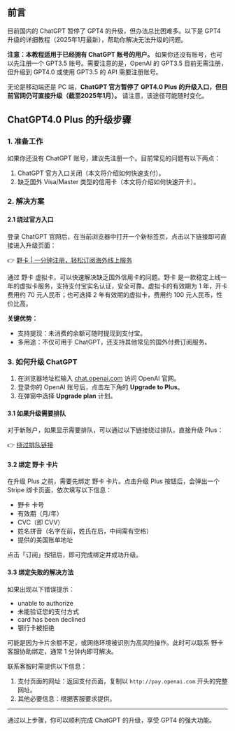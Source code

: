 ## 前言

目前国内的 ChatGPT 暂停了 GPT4 的升级，但办法总比困难多。以下是 GPT4 升级的详细教程（2025年1月最新），帮助你解决无法升级的问题。

**注意：本教程适用于已经拥有 ChatGPT 账号的用户。** 如果你还没有账号，也可以先注册一个 GPT3.5 账号。需要注意的是，OpenAI 的 GPT3.5 目前无需注册，但升级到 GPT4.0 或使用 GPT3.5 的 API 需要注册账号。

无论是移动端还是 PC 端，**ChatGPT 官方暂停了 GPT4.0 Plus 的升级入口，但目前官网仍可直接升级（截至2025年1月）。** 请注意，该途径可能随时变化。

## ChatGPT4.0 Plus 的升级步骤

### 1. 准备工作

如果你还没有 ChatGPT 账号，建议先注册一个。目前常见的问题有以下两点：

1. ChatGPT 官方入口关闭（本文将介绍如何快速支付）。
2. 缺乏国外 Visa/Master 类型的信用卡（本文将介绍如何快速开卡）。

### 2. 解决方案

#### 2.1 绕过官方入口

登录 ChatGPT 官网后，在当前浏览器中打开一个新标签页，点击以下链接即可直接进入升级页面：

👉 [野卡 | 一分钟注册，轻松订阅海外线上服务](https://bit.ly/bewildcard)

通过 野卡 虚拟卡，可以快速解决缺乏国外信用卡的问题。野卡 是一款稳定上线一年的虚拟卡服务，支持支付宝实名认证，安全可靠。虚拟卡的有效期为 1 年，开卡费用约 70 元人民币；也可选择 2 年有效期的虚拟卡，费用约 100 元人民币，性价比高。

**关键优势：**
- 支持提现：未消费的余额可随时提现到支付宝。
- 多用途：不仅可用于 ChatGPT，还支持其他常见的国外付费订阅服务。

### 3. 如何升级 ChatGPT

1. 在浏览器地址栏输入 [chat.openai.com](https://chat.openai.com) 访问 OpenAI 官网。
2. 登录你的 OpenAI 账号后，点击左下角的 **Upgrade to Plus**。
3. 在弹窗中选择 **Upgrade plan** 计划。

#### 3.1 如果升级需要排队

对于新账户，如果显示需要排队，可以通过以下链接绕过排队，直接升级 Plus：

👉 [绕过排队链接](https://chat.openai.com/invite/accepted)

#### 3.2 绑定 野卡 卡片

在升级 Plus 之前，需要先绑定 野卡 卡片。点击升级 Plus 按钮后，会弹出一个 Stripe 绑卡页面，依次填写以下信息：
- 野卡 卡号
- 有效期（月/年）
- CVC（即 CVV）
- 姓名拼音（名字在前，姓氏在后，中间需有空格）
- 提供的美国账单地址

点击「订阅」按钮后，即可完成绑定并成功升级。

#### 3.3 绑定失败的解决方法

如果出现以下错误提示：
- unable to authorize
- 未能验证您的支付方式
- card has been declined
- 银行卡被拒绝

可能是因为卡片余额不足，或网络环境被识别为高风险操作。此时可以联系 野卡 客服协助绑定，通常 1 分钟内即可解决。

联系客服时需提供以下信息：
1. 支付页面的网址：返回支付页面，复制以 `http://pay.openai.com` 开头的完整网址。
2. 其他必要信息：根据客服要求提供。

---

通过以上步骤，你可以顺利完成 ChatGPT 的升级，享受 GPT4 的强大功能。